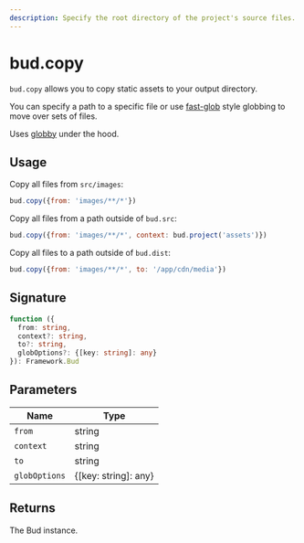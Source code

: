 ```yaml
---
description: Specify the root directory of the project's source files.
---
```


# bud.copy

`bud.copy` allows you to copy static assets to your output directory.

You can specify a path to a specific file or use [fast-glob](https://github.com/mrmlnc/fast-glob) style globbing to move over sets of files.

Uses [globby](https://github.com/sindresorhus/globby) under the hood.

## Usage

Copy all files from `src/images`:

```js
bud.copy({from: 'images/**/*'})
```

Copy all files from a path outside of `bud.src`:

```js
bud.copy({from: 'images/**/*', context: bud.project('assets')})
```

Copy all files to a path outside of `bud.dist`:

```js
bud.copy({from: 'images/**/*', to: '/app/cdn/media'})
```

## Signature

```ts
function ({
  from: string,
  context?: string,
  to?: string,
  globOptions?: {[key: string]: any}
}): Framework.Bud
```

## Parameters

| Name   | Type   |
| ------ | ------ |
| `from` | string |
| `context`   | string |
| `to` | string |
| `globOptions` | {[key: string]: any} |

## Returns

The Bud instance.
